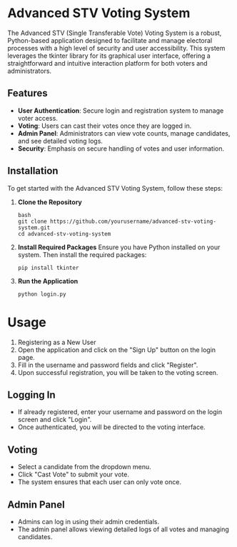 # Advanced STV Voting System

The Advanced STV (Single Transferable Vote) Voting System is a robust, Python-based application designed to facilitate and manage electoral processes with a high level of security and user accessibility. This system leverages the tkinter library for its graphical user interface, offering a straightforward and intuitive interaction platform for both voters and administrators.

## Features

- **User Authentication**: Secure login and registration system to manage voter access.
- **Voting**: Users can cast their votes once they are logged in.
- **Admin Panel**: Administrators can view vote counts, manage candidates, and see detailed voting logs.
- **Security**: Emphasis on secure handling of votes and user information.

## Installation

To get started with the Advanced STV Voting System, follow these steps:

1. **Clone the Repository**
   ```
   bash
   git clone https://github.com/yourusername/advanced-stv-voting-system.git
   cd advanced-stv-voting-system
   ```
2. **Install Required Packages**
    Ensure you have Python installed on your system. Then install the required packages:
    ```
   pip install tkinter
    ```

4. **Run the Application**
   ```
   python login.py
   ```

# Usage
1. Registering as a New User
2. Open the application and click on the "Sign Up" button on the login page.
3. Fill in the username and password fields and click "Register".
4. Upon successful registration, you will be taken to the voting screen.
## Logging In
* If already registered, enter your username and password on the login screen and click "Login".
* Once authenticated, you will be directed to the voting interface.
## Voting
* Select a candidate from the dropdown menu.
* Click "Cast Vote" to submit your vote.
* The system ensures that each user can only vote once.
## Admin Panel
* Admins can log in using their admin credentials.
* The admin panel allows viewing detailed logs of all votes and managing candidates.
   
